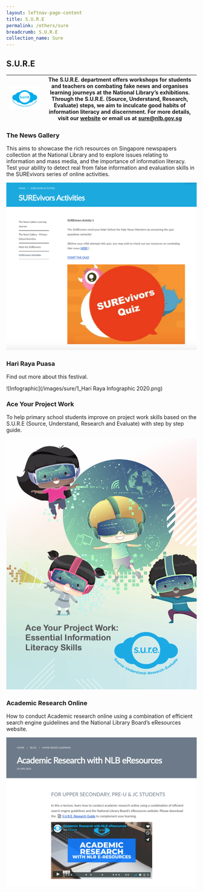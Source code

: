 ```yaml
---
layout: leftnav-page-content
title: S.U.R.E
permalink: /others/sure
breadcrumb: S.U.R.E
collection_name: Sure
---
```


## **S.U.R.E**

|![Sure Logo](/images/sure/SURE.png) | The S.U.R.E. department offers workshops for students and teachers on combating fake news and organises learning journeys at the National Library’s exhibitions. Through the S.U.R.E. (Source, Understand, Research, Evaluate) steps, we aim to inculcate good habits of information literacy and discernment. For more details, visit our [website](https://sure.nlb.gov.sg/) or email us at [sure@nlb.gov.sg](sure@nlb.gov.sg)
|---|---|

### **The News Gallery**

This aims to showcase the rich resources on Singapore newspapers collection at the National Library and to explore issues relating to information and mass media, and the importance of information literacy. Test your ability to detect real from false information and evaluation skills in the SUREvivors series of online activities.

![News Gallery](/images/sure/SURE-The-News-Gallery.png)

### **Hari Raya Puasa**

Find out more about this festival.

![Infographic](/images/sure/1_Hari Raya Infographic 2020.png)

### **Ace Your Project Work**

To help primary school students improve on project work skills based on the S.U.R.E (Source, Understand, Research and Evaluate) with step by step guide.

![Ace Infographic](/images/sure/SURE-Ace-Your-Project-Work.png)

### **Academic Research Online**

How to conduct Academic research online using a combination of efficient search engine guidelines and the National Library Board’s eResources website.

![Academic Research Resource](images/sure/SURE-Academic-Research-Online-3.png)